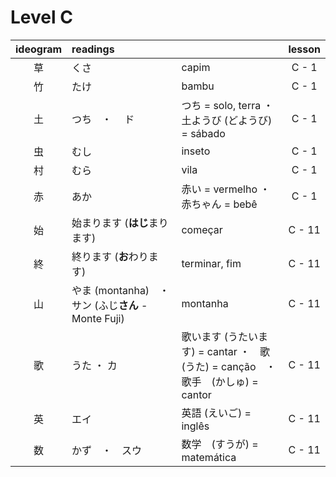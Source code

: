 # Level C

| ideogram | readings |  | lesson |
|:---:|:---|:---|:---:|
| 草 | くさ | capim | C - 1 |
| 竹 | たけ | bambu | C - 1 |
| 土 | つち　・ 　ド | つち = solo, terra ・　土ようび (どようび) = sábado | C - 1 |
| 虫 | むし | inseto | C - 1 |
| 村 | むら | vila | C -  1 |
| 赤 | あか | 赤い = vermelho ・ 赤ちゃん = bebê | C - 1 |
| 始 | 始まります (**はじ**まります) | começar | C - 11 |
| 終 | 終ります (**お**わります) | terminar, fim | C - 11 |
| 山 | やま (montanha)　・　サン (ふじ**さん** - Monte Fuji) | montanha | C -  11 |
| 歌 | うた ・ カ | 歌います (うたいます) = cantar ・　歌　(うた) = canção　・　歌手　(かしゅ) = cantor | C - 11 |
| 英 | エイ | 英語 (えいご) = inglês | C - 11 |
| 数 | かず　・　スウ | 数学　(すうが) = matemática | C - 11 |